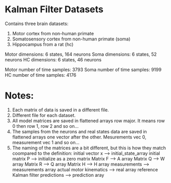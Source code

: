 Kalman Filter Datasets
======================

Contains three brain datasets:
1) Motor cortex from non-human primate
2) Somatosensory cortex from non-human primate (soma)
3) Hippocampus from a rat (hc)

Motor dimensions: 6 states, 164 neurons
Soma dimensions: 6 states, 52 neurons
HC dimensions: 6 states, 46 neurons

Motor number of time samples: 3793
Soma number of time samples: 9199
HC number of time samples: 4176

Notes:
======
1) Each matrix of data is saved in a different file.
2) Different file for each dataset.
3) All model matrices are saved in flattened arrays row major. It means row 0 then row 1, row 2 and so on...
4) The samples from the neurons and real states data are saved in flattened arrays one vector after the other. Mesurements vec 0, measurement vec 1 and so on...
5) The naming of the matrices are a bit different, but this is how they match coompared to the   definition:
   initial vector x --> initial_state_array
   initial matrix P --> initialize as a zero matrix
   Matrix F --> A array
   Matrix Q --> W array
   Matrix R --> Q array
   Matrix H --> H array
   measurements --> measurements array
   actual motor kinematics --> real array
   reference Kalman filter predictions --> prediction aray

